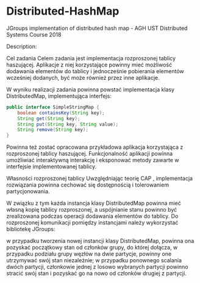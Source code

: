 # Distributed-HashMap

JGroups implementation of distributed hash map - AGH UST Distributed Systems Course 2018

Description:

Cel zadania
Celem zadania jest implementacja rozproszonej tablicy haszującej. Aplikacje z niej korzystające powinny mieć możliwość dodawania elementów do tablicy i jednocześnie pobierania elementów wcześniej dodanych, być może również przez inne aplikacje.

W wyniku realizacji zadania powinna powstać implementacja klasy DistributedMap, implementująca interfejs:

``` java
public interface SimpleStringMap {
    boolean containsKey(String key);
    String get(String key);
    String put(String key, String value);
    String remove(String key);
} 
```

Powinna też zostać opracowana przykładowa aplikacja korzystająca z rozproszonej tablicy haszującej. Funkcjonalność aplikacji powinna umożliwiać interaktywną interakcję i eksponować metody zawarte w interfejsie implementowanej tablicy.

Własności rozproszonej tablicy
Uwzględniając teorię CAP , implementacja rozwiązania powinna cechować się dostępnością i tolerowaniem partycjonowania.

W związku z tym każda instancja klasy DistributedMap powinna mieć własną kopię tablicy rozproszonej, a uspójnianie stanu powinno być zrealizowana podczas operacji dodawania elementów do tablicy. Do rozproszonej komunikacji pomiędzy instancjami należy wykorzystać bibliotekę JGroups:

w przypadku tworzenia nowej instancji klasy DistributedMap, powinna ona pozyskać początkowy stan od członków grupy, do której dołącza,
w przypadku podziału grupy węzłów na dwie partycje, powinny one utrzymywać swój stan niezależnie; w przypadku ponownego scalania dwóch partycji, członkowie jednej z losowo wybranych partycji powinno stracić swój stan i pozyskać go na nowo od członków drugiej z partycji.
